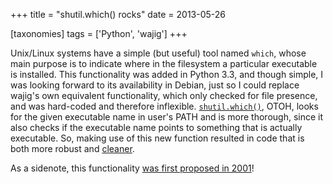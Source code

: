 +++
title = "shutil.which() rocks"
date = 2013-05-26

[taxonomies]
tags = ['Python', 'wajig']
+++

Unix/Linux systems have a simple (but useful) tool named `which`, whose
main purpose is to indicate where in the filesystem a particular
executable is installed. This functionality was added in Python 3.3, and
though simple, I was looking forward to its availability in Debian, just
so I could replace wajig's own equivalent functionality, which only
checked for file presence, and was hard-coded and therefore inflexible.
[`shutil.which()`], OTOH, looks for the given executable name in user's
PATH and is more thorough, since it also checks if the executable name
points to something that is actually executable. So, making use of this
new function resulted in code that is both more robust and [cleaner].

As a sidenote, this functionality [was first proposed in 2001]!

[`shutil.which()`]: http://docs.python.org/3/library/shutil#shutil.which
[cleaner]: https://github.com/gjwgit/wajig/commit/1b5b68fef401e097a97939e78555bb48e830dd1a
[was first proposed in 2001]: http://bugs.python.org/issue444582
